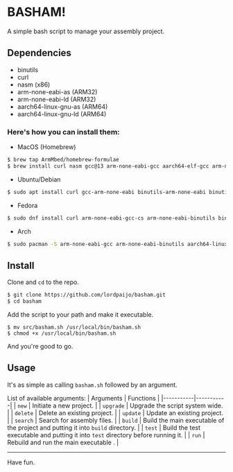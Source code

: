 # BASHAM!

A simple bash script to manage your assembly project.

## Dependencies
- binutils
- curl
- nasm (x86)
- arm-none-eabi-as (ARM32)
- arm-none-eabi-ld (ARM32)
- aarch64-linux-gnu-as (ARM64)
- aarch64-linux-gnu-ld (ARM64)

### Here's how you can install them:
- MacOS (Homebrew)
```sh
$ brew tap ArmMbed/homebrew-formulae
$ brew install curl nasm gcc@13 arm-none-eabi-gcc aarch64-elf-gcc arm-none-eabi-binutils aarch64-linux-gnu-binutils
```

- Ubuntu/Debian
```sh
$ sudo apt install curl gcc-arm-none-eabi binutils-arm-none-eabi binutils-aarch64-linux-gnu
```

- Fedora
```sh
$ sudo dnf install curl arm-none-eabi-gcc-cs arm-none-eabi-binutils binutils-aarch64-linux-gnu
```

- Arch
```sh
$ sudo pacman -S arm-none-eabi-gcc arm-none-eabi-binutils aarch64-linux-gnu-binutils
```

## Install
Clone and `cd` to the repo.
```sh
$ git clone https://github.com/lordpaijo/basham.git
$ cd basham
```

Add the script to your path and make it executable.
```
$ mv src/basham.sh /usr/local/bin/basham.sh
$ chmod +x /usr/local/bin/basham.sh
```

And you're good to go.

## Usage

It's as simple as calling `basham.sh` followed by an argument.

List of available arguments:
| Arguments | Functions |
|-----------|-----------|
| `new` | Initiate a new project. |
| `upgrade` | Upgrade the script system wide. |
| `delete` | Delete an existing project. |
| `update` | Update an existing project. |
| `search` | Search for assembly files. |
| `build` | Build the main executable of the project and putting it into `build` directory. |
| `test` | Build the test executable and putting it into `test` directory before running it. |
| `run` | Rebuild and run the main executable . |

---

Have fun.
